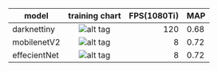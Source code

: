 
|model| training chart| FPS(1080Ti)|MAP|
|-----|:------------:|-------------:|---|
|darknettiny| ![alt tag](hhttps://github.com/gmayday1997/MODT/blob/master/experiment/fig/chart_tiny.png)| 120 | 0.68|
|mobilenetV2| ![alt tag](hhttps://github.com/gmayday1997/MODT/blob/master/experiment/fig/chart_mobilenet.png)| 8 | 0.72|
|effecientNet| ![alt tag](hhttps://github.com/gmayday1997/MODT/blob/master/experiment/fig/chart_float.png)| 8 | 0.72|
